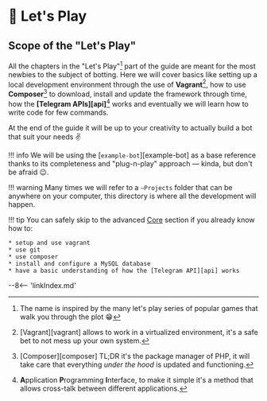 # :rocket: Let's Play

## Scope of the "Let's Play"

All the chapters in the "Let's Play"[^1] part of the guide are meant for the most newbies to the subject of botting. Here we will cover basics like setting up a local development environment through the use of **Vagrant**[^2], how to use **Composer**[^3] to download, install and update the framework through time, how the **[Telegram APIs][api]**[^4] works and eventually we will learn how to write code for few commands.

At the end of the guide it will be up to your creativity to actually build a bot that suit your needs :v:


!!! info
    We will be using the [`example-bot`][example-bot] as a base reference thanks to its completeness and "plug-n-play" approach — kinda, but don't be afraid :wink:.

!!! warning
    Many times we will refer to a `∼Projects` folder that can be anywhere on your computer, this directory is where all the development will happen.



!!! tip
    You can safely skip to the advanced [Core](../core/introduction.md) section if you already know how to:

    * setup and use vagrant
    * use git
    * use composer
    * install and configure a MySQL database
    * have a basic understanding of how the [Telegram API][api] works



<!-- footnotes -->
[^1]: The name is inspired by the many let's play series of popular games that walk you through the plot :grin:

[^2]: [Vagrant][vagrant] allows to work in a virtualized environment, it's a safe bet to not mess up your own system.

[^3]: [Composer][composer] TL;DR it's the package manager of PHP, it will take care that everything _under the hood_ is updated and functioning.

[^4]: **A**pplication **P**rogramming **I**nterface, to make it simple it's a method that allows cross-talk between different applications.


<!-- snippets -->
--8<-- 'linkIndex.md'
